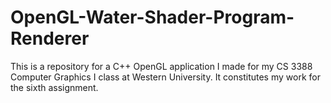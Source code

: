 # OpenGL-Water-Shader-Program-Renderer
This is a repository for a C++ OpenGL application I made for my CS 3388 Computer Graphics I class at Western University. It constitutes my work for the sixth assignment.
